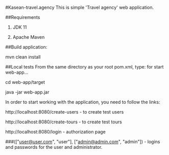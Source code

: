 #Kasean-travel.agency
This is simple 'Travel agency' web application.

##Requirements
1. JDK 11

2. Apache Maven

##Build application:

mvn clean install

##Local tests
From the same directory as your root pom.xml, type: for start web-app...

cd web-app/target

java -jar web-app.jar

In order to start working with the application, you need to follow the links:

http://localhost:8080/create-users - to create test users

http://localhost:8080/create-tours - to create test tours

http://localhost:8080/login - authorization page 

###(["user@user.com", "user"], ["admin@admin.com", "admin"]) - logins and passwords for the user and administrator.